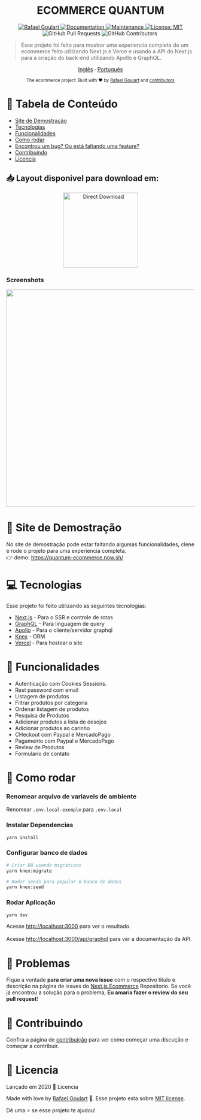 <h1 align="center">ECOMMERCE QUANTUM</h1>

<p align="center">	
   <a href="https://www.linkedin.com/in/rafael-goulartb/">
      <img alt="Rafael Goulart" src="https://img.shields.io/badge/-RafaelGoulartB-blue?style=flat&logo=Linkedin&logoColor=white" />
   </a>
  <a href="https://github.com/RafaelGoulartB/Next.js-Ecommerce#readme">
    <img alt="Documentation" src="https://img.shields.io/badge/documentation-yes-brightgreen.svg" target="_blank" />
  </a>
  <a href="https://github.com/RafaelGoulartB/Next.js-Ecommerce/graphs/commit-activity">
    <img alt="Maintenance" src="https://img.shields.io/badge/Maintained%3F-yes-brightgreen.svg" target="_blank" />
  </a>
  <a href="https://github.com/RafaelGoulartB/Ecommerce-Quantum/blob/master/LICENSE">
    <img alt="License: MIT" src="https://img.shields.io/badge/License-MIT-yellow.svg" target="_blank" />
  </a>
  <img alt="GitHub Pull Requests" src="https://img.shields.io/github/issues-pr/RafaelGoulartB/Next.js-Ecommerce" />
  <img alt="GitHub Contributors" src="https://img.shields.io/github/contributors/RafaelGoulartB/Next.js-Ecommerce" />
  <img alt="" src="https://img.shields.io/github/repo-size/RafaelGoulartB/Next.js-Ecommerce" />
</p>

> Esse projeto foi feito para mostrar uma experiencia completa de um ecommerce feito utilizando Next.js e Verce e usando a API do Next.js para a criação do back-end utilizando Apollo e GraphQL.

<p align="center">
    <a href="README.md">Inglês</a>
    ·
    <a href="README-pt.md">Português</a>
 </p>

<div align="center">
  <sub>The ecommerce project. Built with ❤︎ by
    <a href="https://github.com/RafaelGoulartB">Rafael Goulart</a> and
    <a href="https://github.com/RafaelGoulartB/Next.js-Ecommerce/graphs/contributors">
      contributors
    </a>
  </sub>
</div>

# :pushpin: Tabela de Conteúdo

* [Site de Demostração](#eyes-site-de-demostração) 
* [Tecnologias](#computer-tecnologias)
* [Funcionalidades](#rocket-funcionalidades)
* [Como rodar](#construction_worker-como-rodar)
* [Encontrou um bug? Ou está faltando uma feature?](#bug-problemas)
* [Contribuindo](#tada-contribuindo)
* [Licencia](#closed_book-licencia)

## 📥 Layout disponivel para download em:  
<p align="center">
    <a title="Acess Figma Web" href="https://www.figma.com/file/fDLkOXAz4k3ILWb8PoDivJZF/E-Commerce-Quantum?node-id=0%3A1">
        <img alt="Direct Download" src="https://img.shields.io/badge/Acess Figma Web-black?style=flat-square&logo=figma&logoColor=red" width="200px" />
    </a>
</p>

### Screenshots
<div align="center">
  <img src="https://github.com/RafaelGoulartB/Ecommerce-Quantum/blob/master/Ecommerce.jpg" width="580">
</div>


# :eyes: Site de Demostração
No site de demostração pode estar faltando algumas funcionalidades, clene e rode o projeto para uma experiencia completa.    
👉  demo: https://quantum-ecommerce.now.sh/

# :computer: Tecnologias
Esse projeto foi feito utilizando as seguintes tecnologias:

* [Next.js](https://nextjs.org/) - Para o SSR e controle de rotas  
* [GraphQL](https://graphql.org/) - Para linguagem de query     
* [Apollo](https://www.apollographql.com/) - Para o cliente/servidor graphql  
* [Knex](https://knexjs.org/) - ORM   
* [Vercel](https://vercel.com/) - Para hostear o site      

# :rocket: Funcionalidades

- Autenticação com Cookies Sessions.
- Rest password com email
- Listagem de produtos
- Filtrar produtos por categoria
- Ordenar listagem de produtos
- Pesquisa de Produtos
- Adicionar produtos a lista de desejos
- Adicionar produtos ao carinho
- CHeckout com Paypal e MercadoPago
- Pagamento com Paypal e MercadoPago
- Review de Produtos
- Formulario de contato

# :construction_worker: Como rodar
### Renomear arquivo de variaveis de ambiente
Renomear `.env.local-exemple` para `.env.local`
### Instalar Dependencias
```bash
yarn install
```
### Configurar banco de dados
```bash
# Criar DB usando migrations
yarn knex:migrate

# Rodar seeds para popular o banco de dados
yarn knex:seed 
```
### Rodar Aplicação
```bash 
yarn dev 
```
Acesse [http://localhost:3000](http://localhost:3000) para ver o resultado.
<br>
<br>
Acesse [http://localhost:3000/api/graphql](http://localhost:3000/api/graphql) para ver a documentação da API.


# :bug: Problemas

Fique a vontade **para criar uma nova issue** com o respectivo titulo e descrição na página de issues do [Next.js Ecommerce](https://github.com/RafaelGoulartB/Next.js-Ecommerce/issues) Repositorio. Se você já encontrou a solução para o problema, **Eu amaria fazer o review do seu pull request**!

# :tada: Contribuindo

Confira a página de [contribuição](./CONTRIBUTING.md) para ver como começar uma discução e começar a contribuir.

# :closed_book: Licencia

Lançado em 2020 :closed_book: Licencia

Made with love by [Rafael Goulart](https://github.com/RafaelGoulartB) 🚀.
Esse projeto esta sobre [MIT license](./LICENSE).


Dê uma ⭐️ se esse projeto te ajudou!
